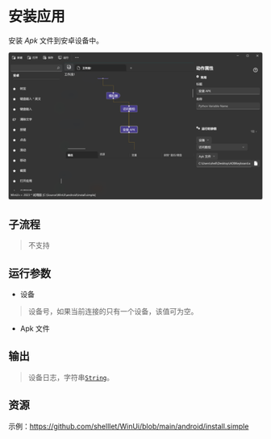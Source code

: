 # 安装应用 
安装 *Apk* 文件到安卓设备中。

![AdbInstall](./images/19.png ':size=90%')

## 子流程
> 不支持


## 运行参数

* 设备
> 设备号，如果当前连接的只有一个设备，该值可为空。

* Apk 文件
> 

## 输出

> 设备日志，字符串[`String`](./types/String.md)。
    

## 资源

示例：https://github.com/shelllet/WinUi/blob/main/android/install.simple
